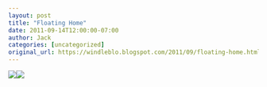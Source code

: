```yaml
---
layout: post
title: "Floating Home"
date: 2011-09-14T12:00:00-07:00
author: Jack
categories: [uncategorized]
original_url: https://windleblo.blogspot.com/2011/09/floating-home.html
---
```


[![](https://lh3.googleusercontent.com/blogger_img_proxy/AEn0k_sxUHpJy8sKxUZg6O2UiXe9SeynSLmi9XShjqwybtiynD2_hcP3xMO7keg8WJc_-rN7mjkfgKUbH6FgOLZl8Cx6xJEcyCvXSdwMqIMtGgC4aw=s0-d)](http://photobucket.com/slideshows)[![](https://lh3.googleusercontent.com/blogger_img_proxy/AEn0k_t5_LSnxSG92KjBIulXuC5U4177XjNgiSL8nO6o2r76nRU3rObzIcC6qhFmM7D0f-FcWfjTuLbSGofE3unBmUJGT_bsAM_PqFpSNMut0uIDgLb90K__xYtKbiqipnOe=s0-d)](http://s373.photobucket.com/albums/oo174/windleblo/Ireland5/?action=view&current=dee326f7.pbw)